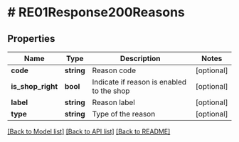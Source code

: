 # # RE01Response200Reasons

## Properties

Name | Type | Description | Notes
------------ | ------------- | ------------- | -------------
**code** | **string** | Reason code | [optional]
**is_shop_right** | **bool** | Indicate if reason is enabled to the shop | [optional]
**label** | **string** | Reason label | [optional]
**type** | **string** | Type of the reason | [optional]

[[Back to Model list]](../../README.md#models) [[Back to API list]](../../README.md#endpoints) [[Back to README]](../../README.md)
